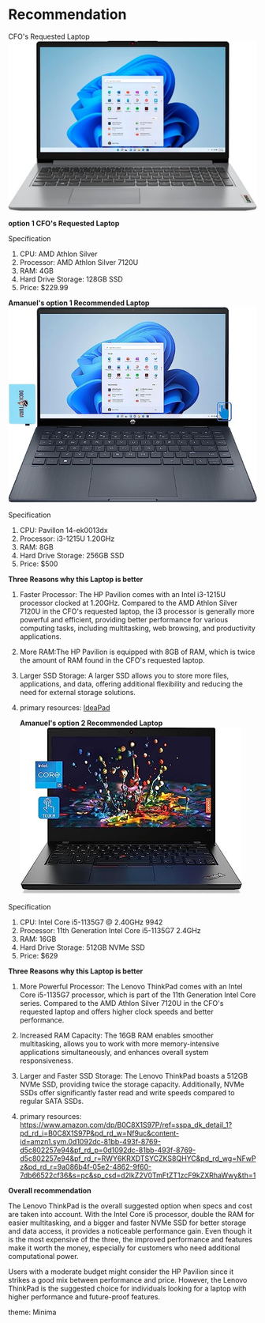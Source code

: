 # Recommendation
CFO's Requested Laptop
![Lenovo - Ideapad 1 15.6"](Lenovo.jpg)

**option 1 CFO's Requested Laptop**

Specification
1. CPU: AMD Athlon Silver
2. Processor: AMD Athlon Silver 7120U
3. RAM: 4GB 
4. Hard Drive Storage: 128GB SSD
5. Price: $229.99

**Amanuel's option 1 Recommended Laptop**
![HP 2022 Newest Pavilion ](HP.jpg)

Specification
1. CPU: Pavillon 14-ek0013dx
2. Processor: i3-1215U 1.20GHz 
3. RAM: 8GB
4. Hard Drive Storage: 256GB SSD
5. Price: $500

**Three Reasons why this Laptop is better**

1. Faster Processor: The HP Pavilion comes with an Intel i3-1215U processor clocked at 1.20GHz. Compared to the AMD Athlon Silver 7120U in the CFO's requested laptop, the i3 processor is generally more powerful and efficient, providing better performance for various computing tasks, including multitasking, web browsing, and productivity applications.

2. More RAM:The HP Pavilion is equipped with 8GB of RAM, which is twice the amount of RAM found in the CFO's requested laptop. 

3. Larger SSD Storage: A larger SSD allows you to store more files, applications, and data, offering additional flexibility and reducing the need for external storage solutions.
4. primary resources: [IdeaPad](https://www.amazon.com/Newest-HP-Pavilion-i3-1215U-Bluetooth/dp/B0B9QMZZJF/ref=sr_1_2?crid=HAWZMCOTJG2K&keywords=hp+computer&qid=1686060064&refinements=p_36%3A50000-75000&rnid=2421885011&s=pc&sprefix=hp+computer%2Caps%2C141&sr=1-2&ufe=app_do%3Aamzn1.fos.2b70bf2b-6730-4ccf-ab97-eb60747b8daf "IdeaPad")

   **Amanuel's option 2 Recommended Laptop**
![Lenovo ThinkPad](LenovoThinkPad.jpg)

Specification
1. CPU: Intel Core i5-1135G7 @ 2.40GHz 9942
2. Processor: 11th Generation Intel Core i5-1135G7 2.4GHz
3. RAM: 16GB
4. Hard Drive Storage: 512GB NVMe SSD
5. Price: $629

**Three Reasons why this Laptop is better**

1. More Powerful Processor: The Lenovo ThinkPad comes with an Intel Core i5-1135G7 processor, which is part of the 11th Generation Intel Core series. Compared to the AMD Athlon Silver 7120U in the CFO's requested laptop and offers higher clock speeds and better performance.

2. Increased RAM Capacity: The 16GB RAM enables smoother multitasking, allows you to work with more memory-intensive applications simultaneously, and enhances overall system responsiveness.
 
3. Larger and Faster SSD Storage: The Lenovo ThinkPad boasts a 512GB NVMe SSD, providing twice the storage capacity. Additionally, NVMe SSDs offer significantly faster read and write speeds compared to regular SATA SSDs.
4. primary resources: https://www.amazon.com/dp/B0C8X1S97P/ref=sspa_dk_detail_1?pd_rd_i=B0C8X1S97P&pd_rd_w=Nf9uc&content-id=amzn1.sym.0d1092dc-81bb-493f-8769-d5c802257e94&pf_rd_p=0d1092dc-81bb-493f-8769-d5c802257e94&pf_rd_r=RWY6KRXDTSYCZKS8QHYC&pd_rd_wg=NFwPz&pd_rd_r=9a086b4f-05e2-4862-9f60-7db66522cf36&s=pc&sp_csd=d2lkZ2V0TmFtZT1zcF9kZXRhaWwy&th=1

**Overall recommendation**

The Lenovo ThinkPad is the overall suggested option when specs and cost are taken into account. With the Intel Core i5 processor, double the RAM for easier multitasking, and a bigger and faster NVMe SSD for better storage and data access, it provides a noticeable performance gain. Even though it is the most expensive of the three, the improved performance and features make it worth the money, especially for customers who need additional computational power.

Users with a moderate budget might consider the HP Pavilion since it strikes a good mix between performance and price. However, the Lenovo ThinkPad is the suggested choice for individuals looking for a laptop with higher performance and future-proof features.

theme: Minima
